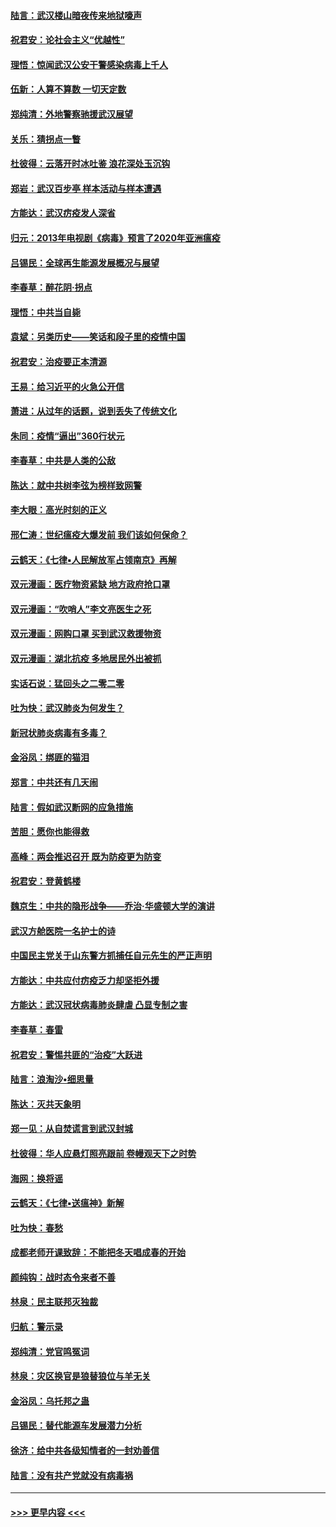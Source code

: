 #### [陆言：武汉楼山暗夜传来地狱嚎声](../pages/nsc993/n11897033.md?t=02261931) 
#### [祝君安：论社会主义“优越性”](../pages/nsc993/n11897005.md?t=02261931) 
#### [理悟：惊闻武汉公安干警感染病毒上千人](../pages/nsc993/n11896947.md?t=02261931) 
#### [伍新：人算不算数 一切天定数](../pages/nsc993/n11893372.md?t=02261931) 
#### [郑纯清：外地警察驰援武汉展望](../pages/nsc993/n11893115.md?t=02261931) 
#### [关乐：猜拐点一瞥](../pages/nsc993/n11893020.md?t=02261931) 
#### [杜彼得：云落开时冰吐鉴 浪花深处玉沉钩](../pages/nsc993/n11892107.md?t=02261931) 
#### [郑岩：武汉百步亭 样本活动与样本遭遇](../pages/nsc993/n11892310.md?t=02261931) 
#### [方能达：武汉疠疫发人深省](../pages/nsc993/n11891376.md?t=02261931) 
#### [归元：2013年电视剧《病毒》预言了2020年亚洲瘟疫](../pages/nsc993/n11891126.md?t=02261931) 
#### [吕锡民：全球再生能源发展概况与展望](../pages/nsc993/n11890613.md?t=02261931) 
#### [李春草：醉花阴·拐点](../pages/nsc993/n11890567.md?t=02261931) 
#### [理悟：中共当自毙](../pages/nsc993/n11890559.md?t=02261931) 
#### [袁斌：另类历史——笑话和段子里的疫情中国](../pages/nsc993/n11889243.md?t=02261931) 
#### [祝君安：治疫要正本清源](../pages/nsc993/n11889085.md?t=02261931) 
#### [王易：给习近平的火急公开信](../pages/nsc993/n11888225.md?t=02261931) 
#### [萧进：从过年的话题，说到丢失了传统文化](../pages/nsc993/n11887732.md?t=02261931) 
#### [朱同：疫情“逼出”360行状元](../pages/nsc993/n11887678.md?t=02261931) 
#### [李春草：中共是人类的公敌](../pages/nsc993/n11887656.md?t=02261931) 
#### [陈达：就中共树李弦为榜样致网警](../pages/nsc993/n11887625.md?t=02261931) 
#### [李大眼：高光时刻的正义](../pages/nsc993/n11887585.md?t=02261931) 
#### [邢仁涛：世纪瘟疫大爆发前 我们该如何保命？](../pages/nsc993/n11887535.md?t=02261931) 
#### [云鹤天：《七律▪人民解放军占领南京》再解](../pages/nsc993/n11887524.md?t=02261931) 
#### [双元漫画：医疗物资紧缺 地方政府抢口罩](../pages/nsc993/n11884744.md?t=02261931) 
#### [双元漫画：“吹哨人”李文亮医生之死](../pages/nsc993/n11884705.md?t=02261931) 
#### [双元漫画：网购口罩 买到武汉救援物资](../pages/nsc993/n11884670.md?t=02261931) 
#### [双元漫画：湖北抗疫 多地居民外出被抓](../pages/nsc993/n11884643.md?t=02261931) 
#### [实话石说：猛回头之二零二零](../pages/nsc993/n11883968.md?t=02261931) 
#### [吐为快：武汉肺炎为何发生？](../pages/nsc993/n11882180.md?t=02261931) 
#### [新冠状肺炎病毒有多毒？](../pages/nsc993/n11881790.md?t=02261931) 
#### [金浴凤：绑匪的猫泪](../pages/nsc993/n11880664.md?t=02261931) 
#### [郑言：中共还有几天闹](../pages/nsc993/n11880645.md?t=02261931) 
#### [陆言：假如武汉断网的应急措施](../pages/nsc993/n11880619.md?t=02261931) 
#### [苦胆：愿你也能得救](../pages/nsc993/n11880601.md?t=02261931) 
#### [高峰：两会推迟召开  既为防疫更为防变](../pages/nsc993/n11879977.md?t=02261931) 
#### [祝君安：登黄鹤楼](../pages/nsc993/n11880583.md?t=02261931) 
#### [魏京生：中共的隐形战争——乔治‧华盛顿大学的演讲](../pages/nsc993/n11879765.md?t=02261931) 
#### [武汉方舱医院一名护士的诗](../pages/nsc993/n11878480.md?t=02261931) 
#### [中国民主党关于山东警方抓捕任自元先生的严正声明](../pages/nsc993/n11877506.md?t=02261931) 
#### [方能达：中共应付疠疫乏力却坚拒外援](../pages/nsc993/n11877497.md?t=02261931) 
#### [方能达：武汉冠状病毒肺炎肆虐 凸显专制之害](../pages/nsc993/n11877475.md?t=02261931) 
#### [李春草：春雷](../pages/nsc993/n11876287.md?t=02261931) 
#### [祝君安：警惕共匪的“治疫”大跃进](../pages/nsc993/n11876084.md?t=02261931) 
#### [陆言：浪淘沙•细思量](../pages/nsc993/n11876071.md?t=02261931) 
#### [陈达：灭共天象明](../pages/nsc993/n11876063.md?t=02261931) 
#### [郑一见：从自焚谎言到武汉封城](../pages/nsc993/n11875621.md?t=02261931) 
#### [杜彼得：华人应悬灯照亮跟前 卷幔观天下之时势](../pages/nsc993/n11874822.md?t=02261931) 
#### [海网：换将谣](../pages/nsc993/n11873712.md?t=02261931) 
#### [云鹤天：《七律▪送瘟神》新解](../pages/nsc993/n11873598.md?t=02261931) 
#### [吐为快：春愁](../pages/nsc993/n11872801.md?t=02261931) 
#### [成都老师开课致辞：不能把冬天唱成春的开始](../pages/nsc993/n11872653.md?t=02261931) 
#### [颜纯钩：战时态令来者不善](../pages/nsc993/n11872011.md?t=02261931) 
#### [林泉：民主联邦灭独裁](../pages/nsc993/n11870998.md?t=02261931) 
#### [归航：警示录](../pages/nsc993/n11870963.md?t=02261931) 
#### [郑纯清：党官鸣冤词](../pages/nsc993/n11870938.md?t=02261931) 
#### [林泉：灾区换官是狼替狼位与羊无关](../pages/nsc993/n11870896.md?t=02261931) 
#### [金浴凤：乌托邦之蛊](../pages/nsc993/n11870879.md?t=02261931) 
#### [吕锡民：替代能源车发展潜力分析](../pages/nsc993/n11870656.md?t=02261931) 
#### [徐济：给中共各级知情者的一封劝善信](../pages/nsc993/n11868561.md?t=02261931) 
#### [陆言：没有共产党就没有病毒祸](../pages/nsc993/n11868232.md?t=02261931) 

----
#### [ >>> 更早内容 <<< ](../indexes/nsc993-earlier.md)
